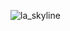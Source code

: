 
![la_skyline](https://github.com/Young-Kim-7/DataCamp/assets/133941160/e226aa2e-9c1f-4fac-9bd3-3d63c47150dd)
